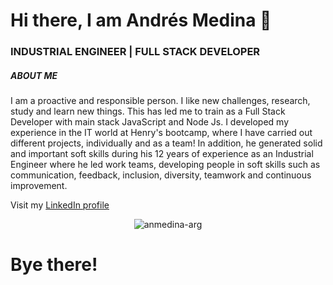 # Hi there, I am Andrés Medina 👋

### INDUSTRIAL ENGINEER | FULL STACK DEVELOPER

##### ABOUT ME

I am a proactive and responsible person. I like new challenges, research, study and learn new things. This has led me to train as a Full Stack Developer with main stack JavaScript and Node Js.
I developed my experience in the IT world at Henry's bootcamp, where I have carried out different projects, individually and as a team! In addition, he generated solid and important soft skills during his 12 years of experience as an Industrial Engineer where he led work teams, developing people in soft skills such as communication, feedback, inclusion, diversity, teamwork and continuous improvement.

Visit my [LinkedIn profile](https://www.linkedin.com/in/andres-medina-arg/)


<p align="center"> 
	<img src="https://komarev.com/ghpvc/?username="anmedina-arg"=Profile%20views&color=0e75b6&style=plastic" alt="anmedina-arg" /> 
</p>

# Bye there!
